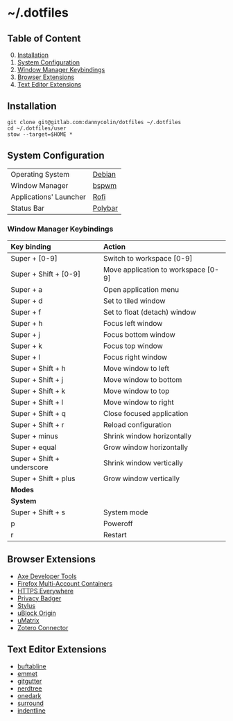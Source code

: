 # ~/.dotfiles

## Table of Content

0. [Installation]()
0. [System Configuration]()
0. [Window Manager Keybindings]()
0. [Browser Extensions]()
0. [Text Editor Extensions]()

## Installation

```
git clone git@gitlab.com:dannycolin/dotfiles ~/.dotfiles
cd ~/.dotfiles/user
stow --target=$HOME *
```

## System Configuration

|||
| --- | --- |
| Operating System       | [Debian](https://debian.org)                  |
| Window Manager         | [bspwm](https://github.com/baskerville/bspwm) |
| Applications' Launcher | [Rofi](https://github.com/davatorium/rofi)    |
| Status Bar             | [Polybar](https://github.com/jaagr/polybar)   |

### Window Manager Keybindings

| Key binding                | Action                              |
| :------------------------- | :---------------------------------- |
| Super + [0-9]              | Switch to workspace [0-9]           |
| Super + Shift + [0-9]      | Move application to workspace [0-9] |
| Super + a                  | Open application menu               |
| Super + d                  | Set to tiled window                 |
| Super + f                  | Set to float (detach) window        |
| Super + h                  | Focus left window                   | 
| Super + j                  | Focus bottom window                 |
| Super + k                  | Focus top window                    |
| Super + l                  | Focus right window                  |
| Super + Shift + h          | Move window to left                 |
| Super + Shift + j          | Move window to bottom               |
| Super + Shift + k          | Move window to top                  |
| Super + Shift + l          | Move window to right                |
| Super + Shift + q          | Close focused application           |
| Super + Shift + r          | Reload configuration                |
| Super + minus              | Shrink window horizontally          |
| Super + equal              | Grow window horizontally            |
| Super + Shift + underscore | Shrink window vertically            |
| Super + Shift + plus       | Grow window vertically              |
| **Modes**                  |                                     |
| **System**                 |                                     |
| Super + Shift + s          | System mode                         |
|         p                  | Poweroff                            |
|         r                  | Restart                             |

## Browser Extensions

- [Axe Developer Tools](https://addons.mozilla.org/en-US/firefox/addon/axe-devtools/)
- [Firefox Multi-Account Containers](https://addons.mozilla.org/en-US/firefox/addon/multi-account-containers/)
- [HTTPS Everywhere](https://addons.mozilla.org/en-US/firefox/addon/https-everywhere/)
- [Privacy Badger](https://addons.mozilla.org/en-US/firefox/addon/privacy-badger17/)
- [Stylus](https://addons.mozilla.org/en-US/firefox/addon/styl-us/)
- [uBlock Origin](https://addons.mozilla.org/en-US/firefox/addon/ublock-origin/)
- [uMatrix](https://addons.mozilla.org/en-US/firefox/addon/umatrix/)
- [Zotero Connector](https://www.zotero.org/download/)

## Text Editor Extensions

- [buftabline](https://github.com/ap/vim-buftabline)
- [emmet](https://github.com/mattn/emmet-vim)
- [gitgutter](https://github.com/airblade/vim-gitgutter)
- [nerdtree](https://github.com/scrooloose/nerdtree)
- [onedark](https://github.com/joshdick/onedark.vim)
- [surround](https://github.com/tpope/vim-surround)
- [indentline](https://github.com/Yggdroot/indentLine)

